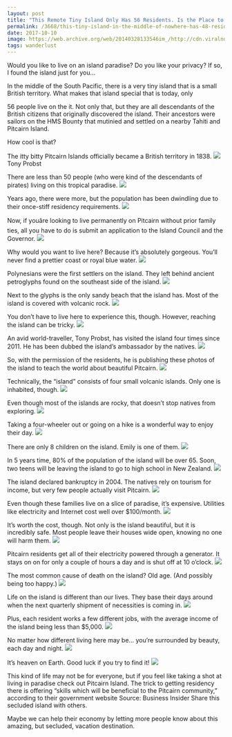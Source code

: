 ```yaml
---
layout: post
title: "This Remote Tiny Island Only Has 56 Residents. Is the Place to Escape It All?"
permalink: /3668/this-tiny-island-in-the-middle-of-nowhere-has-48-residents-after-seeing-this-i-want-to-be-49/
date: 2017-10-10
image: https://web.archive.org/web/20140328133546im_/http://cdn.viralnova.com/wp-content/uploads/2014/02/small-island1.jpg
tags: wanderlust
---
```



Would you like to live on an island paradise? Do you like your privacy? If so, I found the island just for you...

In the middle of the South Pacific, there is a very tiny island that is a small British territory. What makes that island special that is today, only

56 people live on the it. Not only that, but they are all descendants of the British citizens that originally discovered the island. Their ancestors were sailors on the HMS Bounty that mutinied and settled on a nearby Tahiti and Pitcairn Island.

How cool is that?

The itty bitty Pitcairn Islands officially became a British territory in 1838.
![](https://web.archive.org/web/20140328133546im_/http://cdn.viralnova.com/wp-content/uploads/2014/02/small-island1.jpg)
Tony Probst

There are less than 50 people (who were kind of the descendants of pirates) living on this tropical paradise.
![](https://web.archive.org/web/20140329012315im_/http://cdn.viralnova.com/wp-content/uploads/2014/02/small-island2.jpg)

Years ago, there were more, but the population has been dwindling due to their once-stiff residency requirements.
![](https://web.archive.org/web/20140328105341im_/http://cdn.viralnova.com/wp-content/uploads/2014/02/small-island3.jpg)

Now, if youâre looking to live permanently on Pitcairn without prior family ties, all you have to do is submit an application to the Island Council and the Governor.
![](https://web.archive.org/web/20140328111556im_/http://cdn.viralnova.com/wp-content/uploads/2014/02/small-island.png)

Why would you want to live here? Because it’s absolutely gorgeous. You’ll never find a prettier coast or royal blue water.
![](https://web.archive.org/web/20140328103003im_/http://cdn.viralnova.com/wp-content/uploads/2014/02/small-island3.png)

Polynesians were the first settlers on the island. They left behind ancient petroglyphs found on the southeast side of the island.
![](https://web.archive.org/web/20140328133437im_/http://cdn.viralnova.com/wp-content/uploads/2014/02/small-island6.jpg)

Next to the glyphs is the only sandy beach that the island has. Most of the island is covered with volcanic rock.
![](https://web.archive.org/web/20140328111426im_/http://cdn.viralnova.com/wp-content/uploads/2014/02/small-island7.jpg)

You don’t have to live here to experience this, though. However, reaching the island can be tricky.
![](https://web.archive.org/web/20140328112156im_/http://cdn.viralnova.com/wp-content/uploads/2014/02/small-island10.jpg)

An avid world-traveller, Tony Probst, has visited the island four times since 2011. He has been dubbed the island’s ambassador by the natives.
![](https://web.archive.org/web/20140328112752im_/http://cdn.viralnova.com/wp-content/uploads/2014/02/small-island8.jpg)

So, with the permission of the residents, he is publishing these photos of the island to teach the world about beautiful Pitcairn.
![](https://web.archive.org/web/20140328111115im_/http://cdn.viralnova.com/wp-content/uploads/2014/02/small-island11.jpg)

Technically, the “island” consists of four small volcanic islands. Only one is inhabited, though.
![](https://web.archive.org/web/20140328105929im_/http://cdn.viralnova.com/wp-content/uploads/2014/02/small-island12.jpg)

Even though most of the islands are rocky, that doesn’t stop natives from exploring.
![](https://web.archive.org/web/20140328104736im_/http://cdn.viralnova.com/wp-content/uploads/2014/02/small-island13.jpg)

Taking a four-wheeler out or going on a hike is a wonderful way to enjoy their day.
![](https://web.archive.org/web/20140328104500im_/http://cdn.viralnova.com/wp-content/uploads/2014/02/small-island14.jpg)

There are only 8 children on the island. Emily is one of them.
![](https://web.archive.org/web/20140328105706im_/http://cdn.viralnova.com/wp-content/uploads/2014/02/small-island15.jpg)

In 5 years time, 80% of the population of the island will be over 65. Soon, two teens will be leaving the island to go to high school in New Zealand.
![](https://web.archive.org/web/20140328111209im_/http://cdn.viralnova.com/wp-content/uploads/2014/02/small-island16.jpg)

The island declared bankruptcy in 2004. The natives rely on tourism for income, but very few people actually visit Pitcairn.
![](https://web.archive.org/web/20140328112432im_/http://cdn.viralnova.com/wp-content/uploads/2014/02/small-island17.jpg)

Even though these families live on a slice of paradise, it’s expensive. Utilities like electricity and Internet cost well over $100/month.
![](https://web.archive.org/web/20140328110926im_/http://cdn.viralnova.com/wp-content/uploads/2014/02/small-island18.jpg)

It’s worth the cost, though. Not only is the island beautiful, but it is incredibly safe. Most people leave their houses wide open, knowing no one will harm them.
![](https://web.archive.org/web/20140328104849im_/http://cdn.viralnova.com/wp-content/uploads/2014/02/small-island20.jpg)

Pitcairn residents get all of their electricity powered through a generator. It stays on on for only a couple of hours a day and is shut off at 10 o’clock.
![](https://web.archive.org/web/20140328103504im_/http://cdn.viralnova.com/wp-content/uploads/2014/02/small-island21.jpg)

The most common cause of death on the island? Old age. (And possibly being too happy.)
![](https://web.archive.org/web/20140328111934im_/http://cdn.viralnova.com/wp-content/uploads/2014/02/small-island23.jpg)

Life on the island is different than our lives. They base their days around when the next quarterly shipment of necessities is coming in.
![](https://web.archive.org/web/20140328111842im_/http://cdn.viralnova.com/wp-content/uploads/2014/02/small-island24.jpg)

Plus, each resident works a few different jobs, with the average income of the island being less than $5,000.
![](https://web.archive.org/web/20140328132914im_/http://cdn.viralnova.com/wp-content/uploads/2014/02/small-island25.jpg)

No matter how different living here may be… you’re surrounded by beauty, each day and night.
![](https://web.archive.org/web/20140328105122im_/http://cdn.viralnova.com/wp-content/uploads/2014/02/small-island27.jpg)

It’s heaven on Earth. Good luck if you try to find it!
![](https://web.archive.org/web/20140328103123im_/http://cdn.viralnova.com/wp-content/uploads/2014/02/small-island28.jpg)

This kind of life may not be for everyone, but if you feel like taking a shot at living in paradise check out Pitcairn Island. The trick to getting residency there is offering “skills which will be beneficial to the Pitcairn community,” according to their
government website Source: Business Insider Share this secluded island with others. 

Maybe we can help their economy by letting more people know about this amazing, but secluded, vacation destination. 
